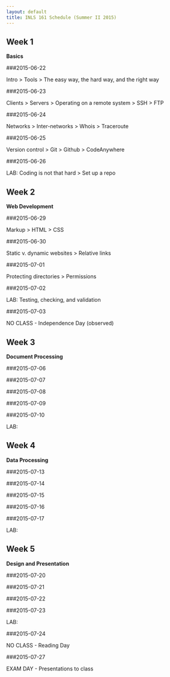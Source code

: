 ```yaml
---
layout: default
title: INLS 161 Schedule (Summer II 2015)
---
```


## Week 1

**Basics**

###2015-06-22

Intro > Tools > The easy way, the hard way, and the right way

###2015-06-23

Clients > Servers > Operating on a remote system > SSH > FTP 

###2015-06-24

Networks > Inter-networks > Whois > Traceroute

###2015-06-25

Version control > Git > Github > CodeAnywhere

###2015-06-26

LAB: Coding is not that hard > Set up a repo

## Week 2

**Web Development**

###2015-06-29

Markup > HTML > CSS 

###2015-06-30

Static v. dynamic websites > Relative links

###2015-07-01

Protecting directories > Permissions

###2015-07-02

LAB: Testing, checking, and validation

###2015-07-03

NO CLASS - Independence Day (observed)

## Week 3

**Document Processing**

###2015-07-06

###2015-07-07

###2015-07-08

###2015-07-09

###2015-07-10

LAB:

## Week 4

**Data Processing**

###2015-07-13

###2015-07-14

###2015-07-15

###2015-07-16

###2015-07-17

LAB: 

## Week 5

**Design and Presentation**

###2015-07-20

###2015-07-21

###2015-07-22

###2015-07-23

LAB:

###2015-07-24 

NO CLASS - Reading Day

###2015-07-27

EXAM DAY - Presentations to class